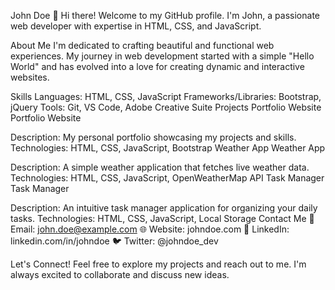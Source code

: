 John Doe
👋 Hi there! Welcome to my GitHub profile. I'm John, a passionate web developer with expertise in HTML, CSS, and JavaScript.

About Me
I'm dedicated to crafting beautiful and functional web experiences. My journey in web development started with a simple "Hello World" and has evolved into a love for creating dynamic and interactive websites.

Skills
Languages: HTML, CSS, JavaScript
Frameworks/Libraries: Bootstrap, jQuery
Tools: Git, VS Code, Adobe Creative Suite
Projects
Portfolio Website
Portfolio Website

Description: My personal portfolio showcasing my projects and skills.
Technologies: HTML, CSS, JavaScript, Bootstrap
Weather App
Weather App

Description: A simple weather application that fetches live weather data.
Technologies: HTML, CSS, JavaScript, OpenWeatherMap API
Task Manager
Task Manager

Description: An intuitive task manager application for organizing your daily tasks.
Technologies: HTML, CSS, JavaScript, Local Storage
Contact Me
📧 Email: john.doe@example.com
🌐 Website: johndoe.com
📱 LinkedIn: linkedin.com/in/johndoe
🐦 Twitter: @johndoe_dev

Let's Connect!
Feel free to explore my projects and reach out to me. I'm always excited to collaborate and discuss new ideas.

